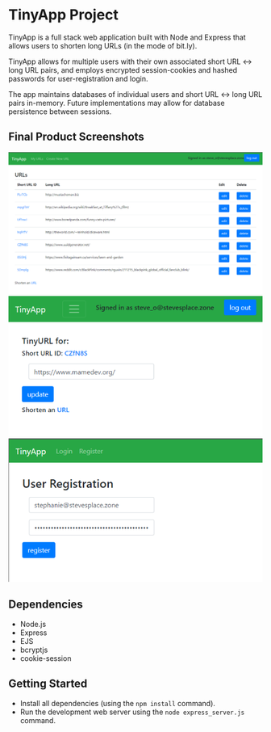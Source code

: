 # TinyApp Project

TinyApp is a full stack web application built with Node and Express that allows users to shorten long URLs (in the mode of bit.ly).

TinyApp allows for multiple users with their own associated short URL <-> long URL pairs, and employs encrypted session-cookies and hashed passwords for user-registration and login. 

The app maintains databases of individual users and short URL <-> long URL pairs in-memory. Future implementations may allow for database persistence between sessions.

## Final Product Screenshots

!["TinyApp URLs page"](https://github.com/tronross/tinyapp/blob/master/docs/TinyAppURLs.png?raw=true)
!["TinyApp edit page"](https://github.com/tronross/tinyapp/blob/master/docs/TinyAppEdit.png?raw=true)
!["TinyApp user registration page"](https://github.com/tronross/tinyapp/blob/master/docs/TinyAppReg3.png?raw=true)


## Dependencies

- Node.js
- Express
- EJS
- bcryptjs
- cookie-session

## Getting Started

- Install all dependencies (using the `npm install` command).
- Run the development web server using the `node express_server.js` command.